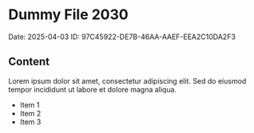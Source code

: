 # Dummy File 2030

Date: 2025-04-03
ID: 97C45922-DE7B-46AA-AAEF-EEA2C10DA2F3

## Content

Lorem ipsum dolor sit amet, consectetur adipiscing elit.
Sed do eiusmod tempor incididunt ut labore et dolore magna aliqua.

* Item 1
* Item 2
* Item 3

